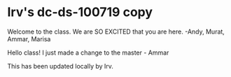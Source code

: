 # Irv's dc-ds-100719 copy

Welcome to the class. We are SO EXCITED that you are here. -Andy, Murat, Ammar, Marisa

Hello class! I just made a change to the master - Ammar

This has been updated locally by Irv.
